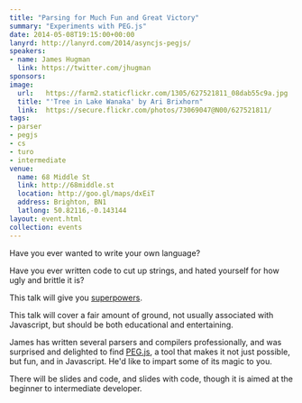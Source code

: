 ```yaml
---
title: "Parsing for Much Fun and Great Victory"
summary: "Experiments with PEG.js"
date: 2014-05-08T19:15:00+00:00
lanyrd: http://lanyrd.com/2014/asyncjs-pegjs/
speakers:
- name: James Hugman
  link: https://twitter.com/jhugman
sponsors:
image:
  url:   https://farm2.staticflickr.com/1305/627521811_08dab55c9a.jpg
  title: "'Tree in Lake Wanaka' by Ari Brixhorn"
  link:  https://secure.flickr.com/photos/73069047@N00/627521811/
tags:
- parser
- pegjs
- cs
- turo
- intermediate
venue:
  name: 68 Middle St
  link: http://68middle.st
  location: http://goo.gl/maps/dxEiT
  address: Brighton, BN1
  latlong: 50.82116,-0.143144
layout: event.html
collection: events
---
```

Have you ever wanted to write your own language?

Have you ever written code to cut up strings, and hated yourself for how ugly and brittle it is?

This talk will give you [superpowers](https://xkcd.com/208/).

This talk will cover a fair amount of ground, not usually associated with Javascript, but should be both educational and entertaining.

James has written several parsers and compilers professionally, and was surprised and delighted to find [PEG.js](http://pegjs.majda.cz/), a tool that makes it not just possible, but fun, and in Javascript. He'd like to impart some of its magic to you.

There will be slides and code, and slides with code, though it is aimed at the beginner to intermediate developer.
